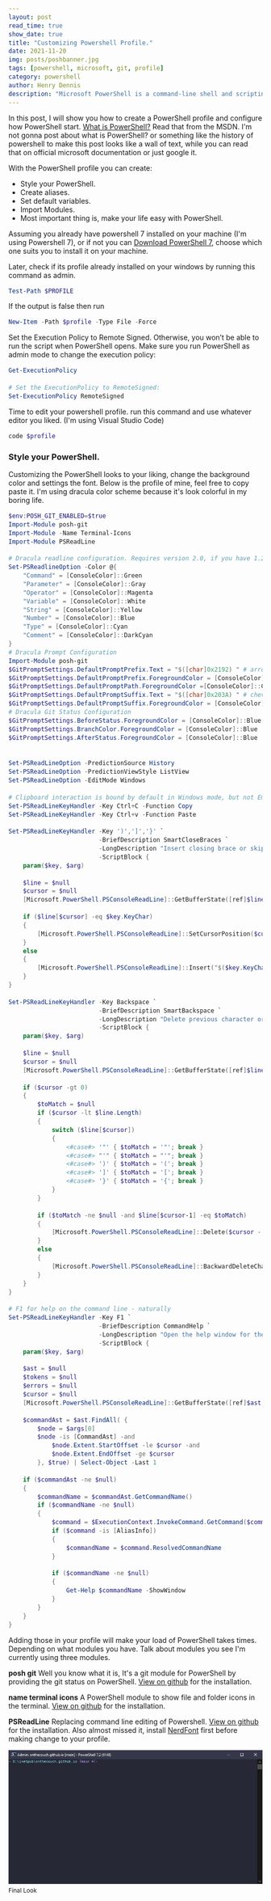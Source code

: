 ```yaml
---
layout: post
read_time: true
show_date: true
title: "Customizing Powershell Profile."
date: 2021-11-20
img: posts/poshbanner.jpg
tags: [powershell, microsoft, git, profile]
category: powershell
author: Henry Dennis
description: "Microsoft PowerShell is a command-line shell and scripting language designed especially for system administration."
---
```

In this post, I will show you how to create a PowerShell profile and configure how PowerShell start. [What is PowerShell?](https://docs.microsoft.com/en-us/powershell/scripting/overview?view=powershell-7.2) Read that from the MSDN. I'm not gonna post about what is PowerShell? or something like the history of powershell to make this post looks like a wall of text, while you can read that on official microsoft documentation or just google it.

With the PowerShell profile you can create:
* Style your PowerShell.
* Create aliases.
* Set default variables.
* Import Modules.
* Most important thing is, make your life easy with PowerShell.

Assuming you already have powershell 7 installed on your machine (I'm using Powershell 7), or if not you can [Download PowerShell 7](https://docs.microsoft.com/en-us/powershell/scripting/install/installing-powershell-on-windows?view=powershell-7.2), choose which one suits you to install it on your machine. 

Later, check if its profile already installed on your windows by running this command as admin.
```powershell
Test-Path $PROFILE
```

If the output is false then run
```powershell
New-Item -Path $profile -Type File -Force
```

Set the Execution Policy to Remote Signed. Otherwise, you won’t be able to run the script when PowerShell opens. Make sure you run PowerShell as admin mode to change the execution policy:
```powershell
Get-ExecutionPolicy

# Set the ExecutionPolicy to RemoteSigned:
Set-ExecutionPolicy RemoteSigned
```
Time to edit your powershell profile. run this command and use whatever editor you liked. (I'm using Visual Studio Code)
```powershell
code $profile
```
### Style your PowerShell.

Customizing the PowerShell looks to your liking, change the background color and settings the font. Below is the profile of mine, feel free to copy paste it. I'm using dracula color scheme because it's look colorful in my boring life.

```powershell
$env:POSH_GIT_ENABLED=$true
Import-Module posh-git
Import-Module -Name Terminal-Icons
Import-Module PSReadLine

# Dracula readline configuration. Requires version 2.0, if you have 1.2 convert to `Set-PSReadlineOption -TokenType`
Set-PSReadlineOption -Color @{
    "Command" = [ConsoleColor]::Green
    "Parameter" = [ConsoleColor]::Gray
    "Operator" = [ConsoleColor]::Magenta
    "Variable" = [ConsoleColor]::White
    "String" = [ConsoleColor]::Yellow
    "Number" = [ConsoleColor]::Blue
    "Type" = [ConsoleColor]::Cyan
    "Comment" = [ConsoleColor]::DarkCyan
}
# Dracula Prompt Configuration
Import-Module posh-git
$GitPromptSettings.DefaultPromptPrefix.Text = "$([char]0x2192) " # arrow unicode symbol
$GitPromptSettings.DefaultPromptPrefix.ForegroundColor = [ConsoleColor]::Green
$GitPromptSettings.DefaultPromptPath.ForegroundColor =[ConsoleColor]::Cyan
$GitPromptSettings.DefaultPromptSuffix.Text = "$([char]0x203A) " # chevron unicode symbol
$GitPromptSettings.DefaultPromptSuffix.ForegroundColor = [ConsoleColor]::Magenta
# Dracula Git Status Configuration
$GitPromptSettings.BeforeStatus.ForegroundColor = [ConsoleColor]::Blue
$GitPromptSettings.BranchColor.ForegroundColor = [ConsoleColor]::Blue
$GitPromptSettings.AfterStatus.ForegroundColor = [ConsoleColor]::Blue


Set-PSReadLineOption -PredictionSource History
Set-PSReadLineOption -PredictionViewStyle ListView
Set-PSReadLineOption -EditMode Windows

# Clipboard interaction is bound by default in Windows mode, but not Emacs mode.
Set-PSReadLineKeyHandler -Key Ctrl+C -Function Copy
Set-PSReadLineKeyHandler -Key Ctrl+v -Function Paste

Set-PSReadLineKeyHandler -Key ')',']','}' `
                         -BriefDescription SmartCloseBraces `
                         -LongDescription "Insert closing brace or skip" `
                         -ScriptBlock {
    param($key, $arg)

    $line = $null
    $cursor = $null
    [Microsoft.PowerShell.PSConsoleReadLine]::GetBufferState([ref]$line, [ref]$cursor)

    if ($line[$cursor] -eq $key.KeyChar)
    {
        [Microsoft.PowerShell.PSConsoleReadLine]::SetCursorPosition($cursor + 1)
    }
    else
    {
        [Microsoft.PowerShell.PSConsoleReadLine]::Insert("$($key.KeyChar)")
    }
}

Set-PSReadLineKeyHandler -Key Backspace `
                         -BriefDescription SmartBackspace `
                         -LongDescription "Delete previous character or matching quotes/parens/braces" `
                         -ScriptBlock {
    param($key, $arg)

    $line = $null
    $cursor = $null
    [Microsoft.PowerShell.PSConsoleReadLine]::GetBufferState([ref]$line, [ref]$cursor)

    if ($cursor -gt 0)
    {
        $toMatch = $null
        if ($cursor -lt $line.Length)
        {
            switch ($line[$cursor])
            {
                <#case#> '"' { $toMatch = '"'; break }
                <#case#> "'" { $toMatch = "'"; break }
                <#case#> ')' { $toMatch = '('; break }
                <#case#> ']' { $toMatch = '['; break }
                <#case#> '}' { $toMatch = '{'; break }
            }
        }

        if ($toMatch -ne $null -and $line[$cursor-1] -eq $toMatch)
        {
            [Microsoft.PowerShell.PSConsoleReadLine]::Delete($cursor - 1, 2)
        }
        else
        {
            [Microsoft.PowerShell.PSConsoleReadLine]::BackwardDeleteChar($key, $arg)
        }
    }
}

# F1 for help on the command line - naturally
Set-PSReadLineKeyHandler -Key F1 `
                         -BriefDescription CommandHelp `
                         -LongDescription "Open the help window for the current command" `
                         -ScriptBlock {
    param($key, $arg)

    $ast = $null
    $tokens = $null
    $errors = $null
    $cursor = $null
    [Microsoft.PowerShell.PSConsoleReadLine]::GetBufferState([ref]$ast, [ref]$tokens, [ref]$errors, [ref]$cursor)

    $commandAst = $ast.FindAll( {
        $node = $args[0]
        $node -is [CommandAst] -and
            $node.Extent.StartOffset -le $cursor -and
            $node.Extent.EndOffset -ge $cursor
        }, $true) | Select-Object -Last 1

    if ($commandAst -ne $null)
    {
        $commandName = $commandAst.GetCommandName()
        if ($commandName -ne $null)
        {
            $command = $ExecutionContext.InvokeCommand.GetCommand($commandName, 'All')
            if ($command -is [AliasInfo])
            {
                $commandName = $command.ResolvedCommandName
            }

            if ($commandName -ne $null)
            {
                Get-Help $commandName -ShowWindow
            }
        }
    }
}
```

Adding those in your profile will make your load of PowerShell takes times. Depending on what modules you have. Talk about modules you see I'm currently using three modules.

**posh git**
Well you know what it is, It's a git module for PowerShell by providing the git status on PowerShell. [View on github](https://github.com/dahlbyk/posh-git) for the installation.

**name terminal icons**
A PowerShell module to show file and folder icons in the terminal. [View on github](https://github.com/devblackops/Terminal-Icons) for the installation.

**PSReadLine**
Replacing command line editing of Powershell. [View on github](https://github.com/PowerShell/PSReadLine) for the installation. Also almost missed it, install [NerdFont](https://www.nerdfonts.com/font-downloads) first before making change to your profile.

![Final Look](./assets/img/posts/posh.jpg)
<small>Final Look </small>